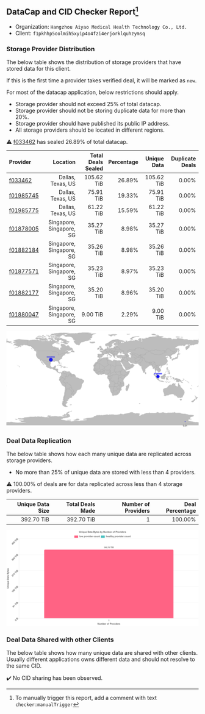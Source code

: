 ## DataCap and CID Checker Report[^1]
 - Organization: `Hangzhou Aiyao Medical Health Technology Co., Ltd.`
 - Client: `f1pkhhp5oolmih5xyip4o4fzi4erjorklquhzymsq`
### Storage Provider Distribution
The below table shows the distribution of storage providers that have stored data for this client.

If this is the first time a provider takes verified deal, it will be marked as `new`.

For most of the datacap application, below restrictions should apply.
 - Storage provider should not exceed 25% of total datacap.
 - Storage provider should not be storing duplicate data for more than 20%.
 - Storage provider should have published its public IP address.
 - All storage providers should be located in different regions.

⚠️ [f033462](https://filfox.info/en/address/f033462) has sealed 26.89% of total datacap.

| Provider                                              |                 Location | Total Deals Sealed | Percentage | Unique Data | Duplicate Deals |
| :---------------------------------------------------- | -----------------------: | -----------------: | ---------: | ----------: | --------------: |
| [f033462](https://filfox.info/en/address/f033462)     |        Dallas, Texas, US |         105.62 TiB |     26.89% |  105.62 TiB |           0.00% |
| [f01985745](https://filfox.info/en/address/f01985745) |        Dallas, Texas, US |          75.91 TiB |     19.33% |   75.91 TiB |           0.00% |
| [f01985775](https://filfox.info/en/address/f01985775) |        Dallas, Texas, US |          61.22 TiB |     15.59% |   61.22 TiB |           0.00% |
| [f01878005](https://filfox.info/en/address/f01878005) | Singapore, Singapore, SG |          35.27 TiB |      8.98% |   35.27 TiB |           0.00% |
| [f01882184](https://filfox.info/en/address/f01882184) | Singapore, Singapore, SG |          35.26 TiB |      8.98% |   35.26 TiB |           0.00% |
| [f01877571](https://filfox.info/en/address/f01877571) | Singapore, Singapore, SG |          35.23 TiB |      8.97% |   35.23 TiB |           0.00% |
| [f01882177](https://filfox.info/en/address/f01882177) | Singapore, Singapore, SG |          35.20 TiB |      8.96% |   35.20 TiB |           0.00% |
| [f01880047](https://filfox.info/en/address/f01880047) | Singapore, Singapore, SG |           9.00 TiB |      2.29% |    9.00 TiB |           0.00% |

![Provider Distribution](https://raw.githubusercontent.com/data-preservation-programs/filplus-checker-assets/main/filecoin-project/filecoin-plus-large-datasets/issues/440/1671096931405.png)
### Deal Data Replication
The below table shows how each many unique data are replicated across storage providers.
- No more than 25% of unique data are stored with less than 4 providers.

⚠️ 100.00% of deals are for data replicated across less than 4 storage providers.

| Unique Data Size | Total Deals Made | Number of Providers | Deal Percentage |
| ---------------: | ---------------: | ------------------: | --------------: |
|       392.70 TiB |       392.70 TiB |                   1 |         100.00% |

![Replication Distribution](https://raw.githubusercontent.com/data-preservation-programs/filplus-checker-assets/main/filecoin-project/filecoin-plus-large-datasets/issues/440/1671096932146.png)
### Deal Data Shared with other Clients
The below table shows how many unique data are shared with other clients.
Usually different applications owns different data and should not resolve to the same CID.

✔️ No CID sharing has been observed.

[^1]: To manually trigger this report, add a comment with text `checker:manualTrigger`
